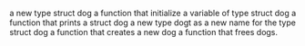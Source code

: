 a new type struct dog
a function that initialize a variable of type struct dog
a function that prints a struct dog
a new type dogt as a new name for the type struct dog
a function that creates a new dog
a function that frees dogs.
